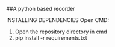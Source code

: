 ##A python based recorder

INSTALLING DEPENDENCIES
Open CMD:
1. Open the repository directory in cmd
2. pip install -r requirements.txt
